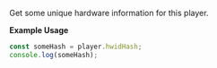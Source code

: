 Get some unique hardware information for this player.

**Example Usage**

```js
const someHash = player.hwidHash;
console.log(someHash);
```
